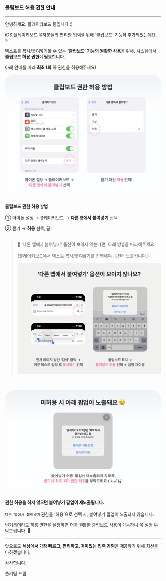 ### 클립보드 허용 권한 안내

---

안녕하세요. 플레이키보드 팀입니다 :)

iOS 플레이키보드 유저분들의 편리한 입력을 위해 ‘클립보드’ 기능이 추가되었는데요. ✨

텍스트를 복사/붙여넣기할 수 있는 **‘클립보드’ 기능의 원활한 사용**을 위해,
시스템에서 **클립보드 허용 권한이 필요**합니다.

아래 안내를 따라 **최초 1회** 꼭 권한을 허용해주세요!

<img width="740" alt="clipboard1-ko" src="./Image/clipboard1-ko.png">

#### 클립보드 권한 허용 방법

① 아이폰 설정 → 플레이키보드 → **다른 앱에서 붙여넣기** 선택

② 묻기 → **허용** 선택, 끝!
<br><br>
> 📌 ‘다른 앱에서 붙여넣기’ 옵션이 보이지 않는다면, 아래 방법을 따라해주세요.
> <br> <br>
>(플레이키보드에서 텍스트 복사/붙여넣기를 진행해야 옵션이 노출됩니다.)
>
><img width="740" alt="clipboard3-ko" src="./Image/clipboard3-ko.png">





<br><br>
<img width="740" alt="clipboard2-ko" src="./Image/clipboard2-ko.png">

#### 권한 허용을 하지 않으면 붙여넣기 팝업이 재노출됩니다.

`다른 앱에서 붙여넣기` 권한을 ‘허용’으로 선택 시, 붙여넣기 팝업이 노출되지 않습니다.

번거롭더라도 허용 권한을 설정하면 더욱 원활한 클립보드 사용이 가능하니 꼭 설정 부탁드립니다. 🙌

---

앞으로도 **세상에서 가장 빠르고, 편리하고, 재미있는 입력 경험**을 제공하기 위해 최선을 다하겠습니다.

감사합니다.

플키팀 드림

